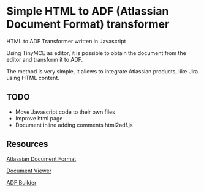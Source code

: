 # Simple HTML to ADF (Atlassian Document Format) transformer

HTML to ADF Transformer written in Javascript

Using TinyMCE as editor, it is possible to obtain the document from the editor and transform it to ADF.

The method is very simple, it allows to integrate Atlassian products, like Jira using HTML content.

## TODO

* Move Javascript code to their own files
* Improve html page
* Document inline adding comments html2adf.js

## Resources

[Atlassian Document Format](https://developer.atlassian.com/cloud/jira/platform/apis/document/structure/#atlassian-document-format)

[Document Viewer](https://developer.atlassian.com/cloud/jira/platform/apis/document/viewer/#document-viewer)

[ADF Builder](https://developer.atlassian.com/cloud/jira/platform/apis/document/playground/#adf-builder)